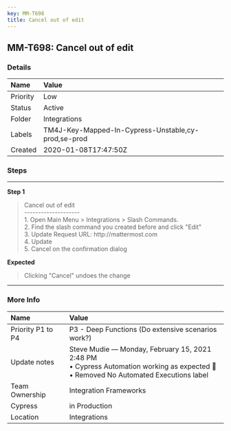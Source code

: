 ```yaml
---
key: MM-T698
title: Cancel out of edit
---
```


## MM-T698: Cancel out of edit

### Details

| Name     | Value                                               |
| :------- | :-------------------------------------------------- |
| Priority | Low                                                 |
| Status   | Active                                              |
| Folder   | Integrations                                        |
| Labels   | TM4J-Key-Mapped-In-Cypress-Unstable,cy-prod,se-prod |
| Created  | 2020-01-08T17:47:50Z                                |

### Steps

<hr/>

**Step 1**

> <article>Cancel out of edit<br />--------------------<br />1. Open Main Menu &gt; Integrations &gt; Slash Commands.<br />2. Find the slash command you created before and click &quot;Edit&quot;<br />3. Update Request URL: http://mattermost.com<br />4. Update<br />5. Cancel on the confirmation dialog</article>

**Expected**

> <article>Clicking &quot;Cancel&quot; undoes the change</article>

<hr/>

### More Info

| Name              | Value                                                                                                                                    |
| :---------------- | :--------------------------------------------------------------------------------------------------------------------------------------- |
| Priority P1 to P4 | P3 - Deep Functions (Do extensive scenarios work?)                                                                                       |
| Update notes      | Steve Mudie — Monday, February 15, 2021 2:48 PM<br>• Cypress Automation working as expected 🎉<br>• Removed No Automated Executions label |
| Team Ownership    | Integration Frameworks                                                                                                                   |
| Cypress           | in Production                                                                                                                            |
| Location          | Integrations                                                                                                                             |
